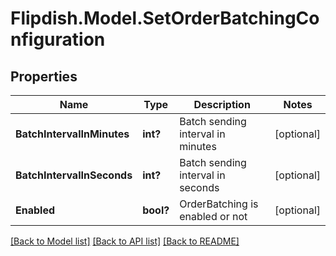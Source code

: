 # Flipdish.Model.SetOrderBatchingConfiguration
## Properties

Name | Type | Description | Notes
------------ | ------------- | ------------- | -------------
**BatchIntervalInMinutes** | **int?** | Batch sending interval in minutes | [optional] 
**BatchIntervalInSeconds** | **int?** | Batch sending interval in seconds | [optional] 
**Enabled** | **bool?** | OrderBatching is enabled or not | [optional] 

[[Back to Model list]](../README.md#documentation-for-models) [[Back to API list]](../README.md#documentation-for-api-endpoints) [[Back to README]](../README.md)


